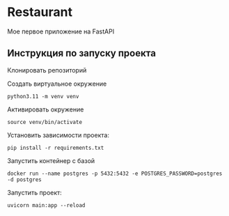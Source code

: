 # Restaurant
Мое первое приложение на FastAPI

## Инструкция по запуску проекта

Клонировать репозиторий  

Создать виртуальное окружение
```
python3.11 -m venv venv 
``` 
Активировать окружение
```
source venv/bin/activate
```
Установить зависимости проекта:
```
pip install -r requirements.txt
```
Запустить контейнер с базой
```
docker run --name postgres -p 5432:5432 -e POSTGRES_PASSWORD=postgres -d postgres
```
Запустить проект:
```
uvicorn main:app --reload
```